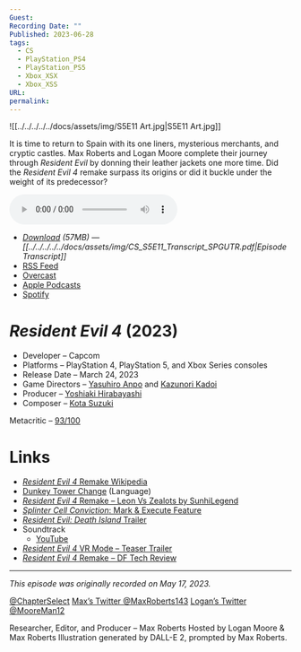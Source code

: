 ```yaml
---
Guest: 
Recording Date: ""
Published: 2023-06-28
tags:
  - CS
  - PlayStation_PS4
  - PlayStation_PS5
  - Xbox_XSX
  - Xbox_XSS
URL: 
permalink: 
---
```

![[../../../../../docs/assets/img/S5E11 Art.jpg|S5E11 Art.jpg]]

It is time to return to Spain with its one liners, mysterious merchants, and cryptic castles. Max Roberts and Logan Moore complete their journey through *Resident Evil* by donning their leather jackets one more time. Did the *Resident Evil 4* remake surpass its origins or did it buckle under the weight of its predecessor?

<audio controls>
  <source src="https://traffic.libsyn.com/chapterselectpod/CS_S5E11_Final.mp3">
</audio>

- *[Download](https://traffic.libsyn.com/chapterselectpod/CS_S5E11_Final.mp3) (57MB)  — [[../../../../../docs/assets/img/CS_S5E11_Transcript_SPGUTR.pdf|Episode Transcript]]*
- [RSS Feed](https://chapterselectpod.libsyn.com/rss)
- [Overcast](https://overcast.fm/itunes1568777352/chapter-select)
- [Apple Podcasts](https://podcasts.apple.com/us/podcast/chapter-select/id1568777352)
- [Spotify](https://open.spotify.com/show/4f1TLZXbwtSX7uHROe9KlS)
# *Resident Evil 4* (2023)

- Developer – Capcom
- Platforms – PlayStation 4, PlayStation 5, and Xbox Series consoles
- Release Date – March 24, 2023
- Game Directors – [Yasuhiro Anpo](https://www.mobygames.com/person/47332/yasuhiro-anpo/) and [Kazunori Kadoi](https://www.mobygames.com/person/78879/kazunori-kadoi/)
- Producer – [Yoshiaki Hirabayashi](https://www.mobygames.com/person/107495/yoshiaki-hirabayashi/)
- Composer – [Kota Suzuki](https://www.mobygames.com/person/202765/kota-suzuki/)

Metacritic – [93/100](https://www.metacritic.com/game/playstation-5/resident-evil-4)
# Links

- [*Resident Evil 4* Remake Wikipedia](https://en.wikipedia.org/wiki/Resident_Evil_4_(2023_video_game))
- [Dunkey Tower Change](https://youtube.com/watch?v=sKF8nYGx27Q&t=75) (Language)
- [*Resident Evil 4* Remake – Leon Vs Zealots by SunhiLegend](https://youtu.be/eksbCmAfe18)
- [*Splinter Cell Conviction*: Mark & Execute Feature](https://youtu.be/RpGSXd1VgWc)
- [*Resident Evil: Death Island* Trailer](https://youtu.be/L-vkuA8oqMY)
- Soundtrack
	- [YouTube](https://youtube.com/playlist?list=PL06eczSfofTzivuuGeUUdO5VWT2DtVlJd)
- [*Resident Evil 4* VR Mode – Teaser Trailer](https://youtu.be/LAyrFSx3MfU)
- [*Resident Evil 4* Remake – DF Tech Review](https://youtu.be/N1QOYoNjAO0)

---
*This episode was originally recorded on May 17, 2023.*

[@ChapterSelect](https://www.twitter.com/chapterselect)
[Max’s Twitter @MaxRoberts143](https://www.twitter.com/maxroberts143)
[Logan’s Twitter @MooreMan12](https://www.twitter.com/mooreman12)

Researcher, Editor, and Producer – Max Roberts
Hosted by Logan Moore & Max Roberts
Illustration generated by DALL-E 2, prompted by Max Roberts.